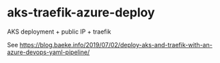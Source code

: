 # aks-traefik-azure-deploy
AKS deployment + public IP + traefik

See <https://blog.baeke.info/2019/07/02/deploy-aks-and-traefik-with-an-azure-devops-yaml-pipeline/>
